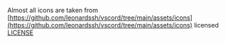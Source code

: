 Almost all icons are taken from [https://github.com/leonardssh/vscord/tree/main/assets/icons](https://github.com/leonardssh/vscord/tree/main/assets/icons) licensed [LICENSE](./LICENSE)
